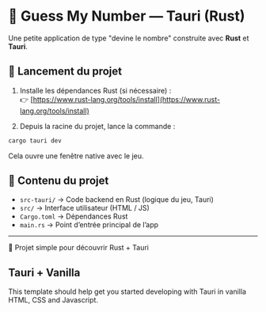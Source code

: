# 🎲 Guess My Number — Tauri (Rust)

Une petite application de type "devine le nombre" construite avec **Rust** et **Tauri**.

## 🚀 Lancement du projet

1. Installe les dépendances Rust (si nécessaire) :  
   👉 [https://www.rust-lang.org/tools/install](https://www.rust-lang.org/tools/install)

2. Depuis la racine du projet, lance la commande :

```bash
cargo tauri dev
```

Cela ouvre une fenêtre native avec le jeu.

## 📂 Contenu du projet

- `src-tauri/` → Code backend en Rust (logique du jeu, Tauri)  
- `src/` → Interface utilisateur (HTML / JS)  
- `Cargo.toml` → Dépendances Rust  
- `main.rs` → Point d’entrée principal de l’app

---
🦀 Projet simple pour découvrir Rust + Tauri




## Tauri + Vanilla

This template should help get you started developing with Tauri in vanilla HTML, CSS and Javascript.

